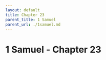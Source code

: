 ```yaml
---
layout: default
title: Chapter 23
parent_title: 1 Samuel
parent_url: ./1samuel.md
---
```


# 1 Samuel - Chapter 23
